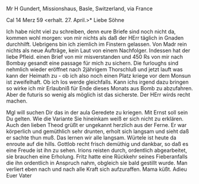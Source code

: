Mr H Gundert, Missionshaus, Basle, Switzerland, via France

 Cal 14 Merz 59
 <erhalt. 27. April.>*
Liebe Söhne

Ich habe nicht viel zu schreiben, denn eure Briefe sind noch nicht da, kommen wohl morgen: von mir nichts als daß der HErr täglich in Gnaden durchhilft. Uebrigens bin ich ziemlich im Finstern gelassen. Von Madr rein nichts als neue Aufträge, kein Laut von einem Nachfolger. Indessen hat der liebe Pfleid. einen Brief von mir misverstanden und 450 Rs von mir nach Bombay gesandt eine passage für mich zu sichern. Die furloughs sind nehmlich wieder eröffnet nach 2jährigem Thorschluß und jetzt lauft was kann der Heimath zu - ob ich also noch einen Platz kriege vor dem Monsun ist zweifelhaft. Ob ich los werde gleichfalls. Kann ichs irgend dazu bringen so wirke ich mir Erlaubniß für Ende dieses Monats aus Bomb zu abzufahren. Aber de futuris so wenig als möglich ist das sicherste. Der HErr wirds recht machen.

Mgl will suchen Dir das in der aula Geredete zu kriegen. Mit Ernst soll sein Du gelten. Wie die Variante Sie hineinkam weiß er sich nicht zu erklären. Auch den lieben Theod grüßt er ungekannt herzlich aus der Ferne. Er war körperlich und gemüthlich sehr drunten, erholt sich langsam und sieht daß er sachte thun muß. Das lernen wir alle langsam. Würtele ist heute da enroute auf die hills. Gottlob recht frisch demüthig und dankbar, so daß es eine Freude ist ihn zu sehen. Irions reisten durch, ordentlich abgearbeitet, sie brauchen eine Erholung. Fritz hatte eine Rückkehr seines Fieberanfalls die ihn ordentlich in Anspruch nahm, obgleich sie bald gestillt wurde. Man verliert eben nach und nach alle Kraft sich aufzuraffen. Mama küßt. Adieu
 Euer Vater


